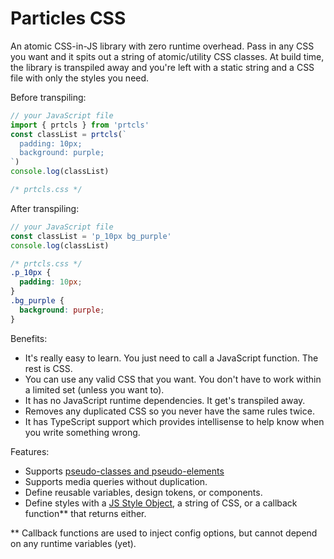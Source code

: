 # Particles CSS

An atomic CSS-in-JS library with zero runtime overhead. Pass in any CSS you want and it spits out a string of atomic/utility CSS classes. At build time, the library is transpiled away and you're left with a static string and a CSS file with only the styles you need.

Before transpiling:
```js
// your JavaScript file
import { prtcls } from 'prtcls'
const classList = prtcls(`
  padding: 10px;
  background: purple;
`)
console.log(classList)
```
```css
/* prtcls.css */
```
After transpiling:
```js
// your JavaScript file
const classList = 'p_10px bg_purple'
console.log(classList)
```
```css
/* prtcls.css */
.p_10px {
  padding: 10px;
}
.bg_purple {
  background: purple;
}
```

Benefits:
- It's really easy to learn. You just need to call a JavaScript function. The rest is CSS.
- You can use any valid CSS that you want. You don't have to work within a limited set (unless you want to).
- It has no JavaScript runtime dependencies. It get's transpiled away.
- Removes any duplicated CSS so you never have the same rules twice.
- It has TypeScript support which provides intellisense to help know when you write something wrong.

Features:
- Supports [pseudo-classes and pseudo-elements](https://developer.mozilla.org/en-US/docs/Learn/CSS/Building_blocks/Selectors/Pseudo-classes_and_pseudo-elements)
- Supports media queries without duplication.
- Define reusable variables, design tokens, or components.
- Define styles with a [JS Style Object](https://www.w3schools.com/jsref/dom_obj_style.asp), a string of CSS, or a callback function** that returns either.

\** Callback functions are used to inject config options, but cannot depend on any runtime variables (yet).

<!-- ## How it works

Write your CSS properties as a JavaScript style object or as a string. At build time those style definitions get replaced with a string of corresponding classes based on the associated media query, pseudo selector, property, and value. These classes are added to a CSS file 
 -->
